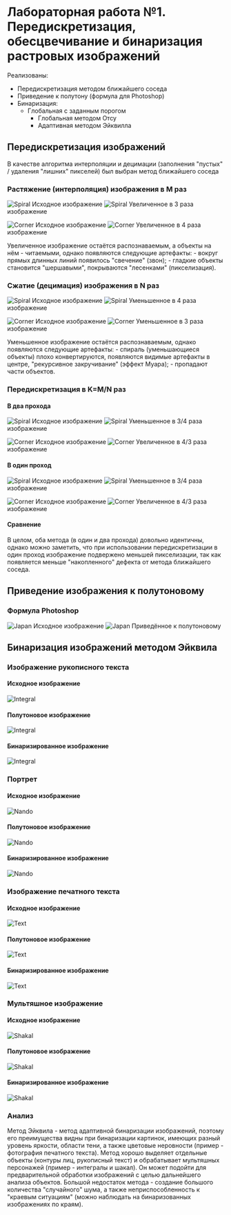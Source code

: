 # Лабораторная работа №1. Передискретизация, обесцвечивание и бинаризация растровых изображений

Реализованы:

- Передискретизация методом ближайшего соседа
- Приведение к полутону (формула для Photoshop)
- Бинаризация:
  - Глобальная с заданным порогом
    - Глобальная методом Отсу
    - Адаптивная методом Эйквилла

## Передискретизация изображений

В качестве алгоритма интерполяции и децимации (заполнения "пустых" / удаления "лишних" пикселей) был выбран метод ближайшего соседа

### Растяжение (интерполяция) изображения в M раз

![Spiral](../pictures_src/spiral.png)
Исходное изображение
![Spiral](../pictures_results/work_1/sampling/spiral_x3.png)
Увеличенное в 3 раза изображение

![Corner](../pictures_src/corner.png)
Исходное изображение
![Corner](../pictures_results/work_1/sampling/corner_x4.png)
Увеличенное в 4 раза изображение

Увеличенное изображение остаётся распознаваемым, а объекты на нём - читаемыми, однако появляются следующие артефакты:
    - вокруг прямых длинных линий появилось "свечение" (звон);
    - гладкие объекты становится "шершавыми", покрываются "лесенками" (пикселизация).

### Сжатие (децимация) изображения в N раз

![Spiral](../pictures_src/spiral.png)
Исходное изображение
![Spiral](../pictures_results/work_1/sampling/spiral_sh4.png)
Уменьшенное в 4 раза изображение

![Corner](../pictures_src/corner.png)
Исходное изображение
![Corner](../pictures_results/work_1/sampling/corner_x3.png)
Уменьшенное в 3 раза изображение

Уменьшенное изображение остаётся распознаваемым, однако появляются следующие артефакты:
    - спираль (уменьшающиеся объекты) плохо конвертируются, появляются видимые артефакты в центре, "рекурсивное закручивание" (эффект Муара);
    - пропадают части объектов.

### Передискретизация в K=M/N раз

#### В два прохода

![Spiral](../pictures_src/spiral.png)
Исходное изображение
![Spiral](../pictures_results/work_1/sampling/spiral_two_x3-4.png)
Уменьшенное в 3/4 раза изображение

![Corner](../pictures_src/corner.png)
Исходное изображение
![Corner](../pictures_results/work_1/sampling/corner_two_x4-3.png)
Увеличенное в 4/3 раза изображение

#### В один проход

![Spiral](../pictures_src/spiral.png)
Исходное изображение
![Spiral](../pictures_results/work_1/sampling/spiral_one_x3-4.png)
Уменьшенное в 3/4 раза изображение

![Corner](../pictures_src/corner.png)
Исходное изображение
![Corner](../pictures_results/work_1/sampling/corner_one_x4-3.png)
Увеличенное в 4/3 раза изображение

#### Сравнение

В целом, оба метода (в один и два прохода) довольно идентичны, однако можно заметить, что при использовании передискретизации в один проход изображение подвержено меньшей пикселизации, так как появляется меньше "накопленного" дефекта от метода ближайшего соседа.

## Приведение изображения к полутоновому

### Формула Photoshop

![Japan](../pictures_src/japan.png)
Исходное изображение
![Japan](../pictures_results/work_1/semitone/japan_semi.png)
Приведённое к полутоновому

## Бинаризация изображений методом Эйквила

### Изображение рукописного текста

#### Исходное изображение

![Integral](../pictures_src/integral.jpg)

#### Полутоновое изображение

![Integral](../pictures_results/work_1/semitone/integral_semitone.png)

#### Бинаризированное изображение

![Integral](../pictures_src/integral_binary.png)

### Портрет

#### Исходное изображение

![Nando](../pictures_src/nando.jpg)

#### Полутоновое изображение

![Nando](../pictures_results/work_1/semitone/nando_semitone.png)

#### Бинаризированное изображение

![Nando](../pictures_src/nando_binary.png)

### Изображение печатного текста

#### Исходное изображение

![Text](../pictures_src/random_text.jpg)

#### Полутоновое изображение

![Text](../pictures_results/work_1/semitone/text_semitone.png)

#### Бинаризированное изображение

![Text](../pictures_src/text_binary.png)

### Мультяшное изображение

#### Исходное изображение

![Shakal](../pictures_src/shakal.png)

#### Полутоновое изображение

![Shakal](../pictures_results/work_1/semitone/shakal_semitone.png)

#### Бинаризированное изображение

![Shakal](../pictures_src/shakal_binary.png)

### Анализ

Метод Эйквила - метод адаптивной бинаризации изображений, поэтому его преимущества видны при бинаризации картинок, имеющих разный уровень яркости, области тени, а также цветовые неровности (пример - фотография печатного текста).
Метод хорошо выделяет отдельные объекты (контуры лиц, рукописный текст) и обрабатывает мультяшных персонажей (пример - интегралы и шакал). Он может подойти для предварительной обработки изображений с целью дальнейшего анализа объектов.
Большой недостаток метода - создание большого количества "случайного" шума, а также неприспособленность к "краевым ситуациям" (можно наблюдать на бинаризованных изображениях по краям).
